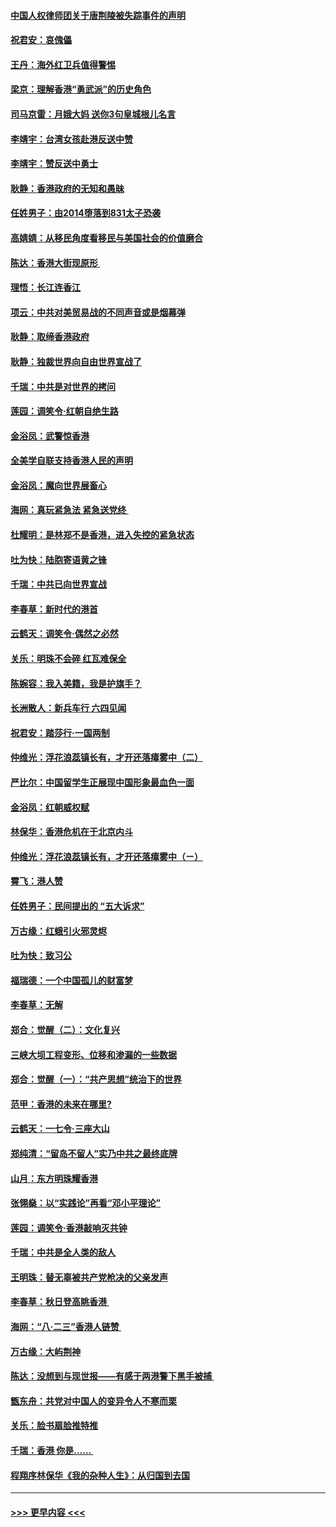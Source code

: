 #### [中国人权律师团关于唐荆陵被失踪事件的声明](../pages/nsc993/n11500014.md?t=09050355) 
#### [祝君安：哀傀儡](../pages/nsc993/n11499776.md?t=09050355) 
#### [王丹：海外红卫兵值得警惕](../pages/nsc993/n11498138.md?t=09050355) 
#### [梁京：理解香港“勇武派”的历史角色](../pages/nsc993/n11498006.md?t=09050355) 
#### [司马京雷：月娥大妈  送你3句皇城根儿名言](../pages/nsc993/n11497885.md?t=09050355) 
#### [李靖宇：台湾女孩赴港反送中赞](../pages/nsc993/n11497721.md?t=09050355) 
#### [李靖宇：赞反送中勇士](../pages/nsc993/n11497452.md?t=09050355) 
#### [耿静：香港政府的无知和愚昧](../pages/nsc993/n11494238.md?t=09050355) 
#### [任姓男子：由2014堕落到831太子恐袭](../pages/nsc993/n11496683.md?t=09050355) 
#### [高婧婧：从移民角度看移民与美国社会的价值磨合](../pages/nsc993/n11495757.md?t=09050355) 
#### [陈达：香港大街现原形 ](../pages/nsc993/n11495441.md?t=09050355) 
#### [理悟：长江连香江](../pages/nsc993/n11495377.md?t=09050355) 
#### [项云：中共对美贸易战的不同声音或是烟幕弹](../pages/nsc993/n11494929.md?t=09050355) 
#### [耿静：取缔香港政府](../pages/nsc993/n11494218.md?t=09050355) 
#### [耿静：独裁世界向自由世界宣战了](../pages/nsc993/n11494190.md?t=09050355) 
#### [千瑞：中共是对世界的拷问](../pages/nsc993/n11493021.md?t=09050355) 
#### [莲园：调笑令‧红朝自绝生路](../pages/nsc993/n11493011.md?t=09050355) 
#### [金浴凤：武警惊香港](../pages/nsc993/n11492994.md?t=09050355) 
#### [全美学自联支持香港人民的声明](../pages/nsc993/n11492630.md?t=09050355) 
#### [金浴凤：魔向世界展畜心](../pages/nsc993/n11492599.md?t=09050355) 
#### [海网：真玩紧急法 紧急送党终 ](../pages/nsc993/n11492535.md?t=09050355) 
#### [杜耀明：是林郑不是香港，进入失控的紧急状态](../pages/nsc993/n11491420.md?t=09050355) 
#### [吐为快：陆胞寄语黄之锋](../pages/nsc993/n11491117.md?t=09050355) 
#### [千瑞：中共已向世界宣战](../pages/nsc993/n11490123.md?t=09050355) 
#### [李春草：新时代的港首](../pages/nsc993/n11489864.md?t=09050355) 
#### [云鹤天：调笑令·偶然之必然](../pages/nsc993/n11489701.md?t=09050355) 
#### [关乐：明珠不会碎 红瓦难保全](../pages/nsc993/n11489647.md?t=09050355) 
#### [陈婉容：我入美籍，我是护旗手？](../pages/nsc993/n11487908.md?t=09050355) 
#### [长洲散人：新兵车行 六四见闻](../pages/nsc993/n11487729.md?t=09050355) 
#### [祝君安：踏莎行‧一国两制](../pages/nsc993/n11487699.md?t=09050355) 
#### [仲维光：浮花浪蕊镇长有，才开还落瘴雾中（二）](../pages/nsc993/n11483286.md?t=09050355) 
#### [严比尔：中国留学生正展现中国形象最血色一面](../pages/nsc993/n11485145.md?t=09050355) 
#### [金浴凤：红朝威权赋](../pages/nsc993/n11485191.md?t=09050355) 
#### [林保华：香港危机在于北京内斗](../pages/nsc993/n11484593.md?t=09050355) 
#### [仲维光：浮花浪蕊镇长有，才开还落瘴雾中（ㄧ）](../pages/nsc993/n11483259.md?t=09050355) 
#### [霄飞：港人赞](../pages/nsc993/n11482957.md?t=09050355) 
#### [任姓男子：民间提出的 “五大诉求”](../pages/nsc993/n11482897.md?t=09050355) 
#### [万古缘：红蛾引火邪灵烬](../pages/nsc993/n11482886.md?t=09050355) 
#### [吐为快：致习公](../pages/nsc993/n11482867.md?t=09050355) 
#### [福瑞德：一个中国孤儿的财富梦](../pages/nsc993/n11482817.md?t=09050355) 
#### [李春草：无解](../pages/nsc993/n11482791.md?t=09050355) 
#### [郑合：觉醒（二）：文化复兴](../pages/nsc993/n11478025.md?t=09050355) 
#### [三峡大坝工程变形、位移和渗漏的一些数据](../pages/nsc993/n11478232.md?t=09050355) 
#### [郑合：觉醒（一）：“共产思想”统治下的世界](../pages/nsc993/n11477663.md?t=09050355) 
#### [范甲：香港的未来在哪里?](../pages/nsc993/n11477249.md?t=09050355) 
#### [云鹤天：一七令·三座大山](../pages/nsc993/n11477192.md?t=09050355) 
#### [郑纯清：“留岛不留人”实乃中共之最终底牌](../pages/nsc993/n11476160.md?t=09050355) 
#### [山月：东方明珠耀香港](../pages/nsc993/n11476077.md?t=09050355) 
#### [张翎燊：以“实践论”再看“邓小平理论”](../pages/nsc993/n11475733.md?t=09050355) 
#### [莲园：调笑令‧香港敲响灭共钟](../pages/nsc993/n11475723.md?t=09050355) 
#### [千瑞：中共是全人类的敌人](../pages/nsc993/n11475329.md?t=09050355) 
#### [王明珠：替无辜被共产党枪决的父亲发声](../pages/nsc993/n11474570.md?t=09050355) 
#### [李春草：秋日登高眺香港 ](../pages/nsc993/n11474491.md?t=09050355) 
#### [海网：“八·二三”香港人链赞 ](../pages/nsc993/n11474538.md?t=09050355) 
#### [万古缘：大屿荆神](../pages/nsc993/n11474401.md?t=09050355) 
#### [陈达：没想到与现世报——有感于两港警下黑手被捕 ](../pages/nsc993/n11472557.md?t=09050355) 
#### [甑东舟：共党对中国人的变异令人不寒而栗](../pages/nsc993/n11472496.md?t=09050355) 
#### [关乐：脸书扇脸推特推](../pages/nsc993/n11472488.md?t=09050355) 
#### [千瑞：香港  你是…… ](../pages/nsc993/n11472459.md?t=09050355) 
#### [程翔序林保华《我的杂种人生》：从归国到去国](../pages/nsc993/n11472369.md?t=09050355) 

----
#### [ >>> 更早内容 <<< ](../indexes/nsc993-earlier.md)
